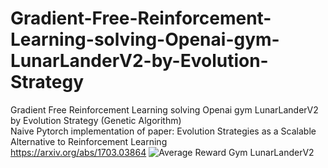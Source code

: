# Gradient-Free-Reinforcement-Learning-solving-Openai-gym-LunarLanderV2-by-Evolution-Strategy
Gradient Free Reinforcement Learning solving Openai gym LunarLanderV2 by Evolution Strategy (Genetic Algorithm)  
Naive Pytorch implementation of paper:  Evolution Strategies as a Scalable Alternative to Reinforcement Learning  
https://arxiv.org/abs/1703.03864 
![Average Reward Gym LunarLanderV2](https://github.com/MohammadAsadolahi/Gradient-Free-Reinforcement-Learning-solving-Openai-gym-LunarLanderV2-by-Evolution-Strategy-python/blob/main/Average%20Rewards.png)
